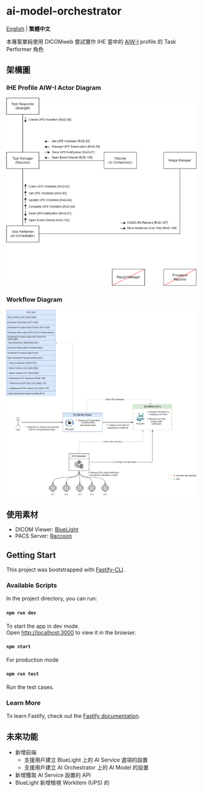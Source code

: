 # ai-model-orchestrator

[English](./README.md) | **繁體中文**

本專案單純使用 DICOMweb 嘗試實作 IHE 當中的 [AIW-I](https://www.ihe.net/uploadedFiles/Documents/Radiology/IHE_RAD_Suppl_AIW-I.pdf) profile 的 Task Performer 角色

## 架構圖
### IHE Profile AIW-I Actor Diagram
![IHE Profile AIW-I Actor Diagram](./docs/AIW-I-Actor-Diagram.drawio.png)

### Workflow Diagram
![Workflow Diagram](./docs/AIW-I-Workflow.drawio.png)

## 使用素材
- DICOM Viewer: [BlueLight](https://github.com/cylab-tw/bluelight)
- PACS Server: [Raccoon](https://github.com/Chinlinlee/raccoon-dicom)

## Getting Start
This project was bootstrapped with [Fastify-CLI](https://www.npmjs.com/package/fastify-cli).

### Available Scripts

In the project directory, you can run:

#### `npm run dev`

To start the app in dev mode.\
Open [http://localhost:3000](http://localhost:3000) to view it in the browser.

#### `npm start`

For production mode

#### `npm run test`

Run the test cases.

### Learn More

To learn Fastify, check out the [Fastify documentation](https://fastify.dev/docs/latest/).


## 未來功能
- 新增前端
    - 支援用戶建立 BlueLight 上的 AI Service 選項的設置
    - 支援用戶建立 AI Orchestrator 上的 AI Model 的設置
- 新增獲取 AI Service 設置的 API
- BlueLight 新增檢視 Workitem (UPS) 的